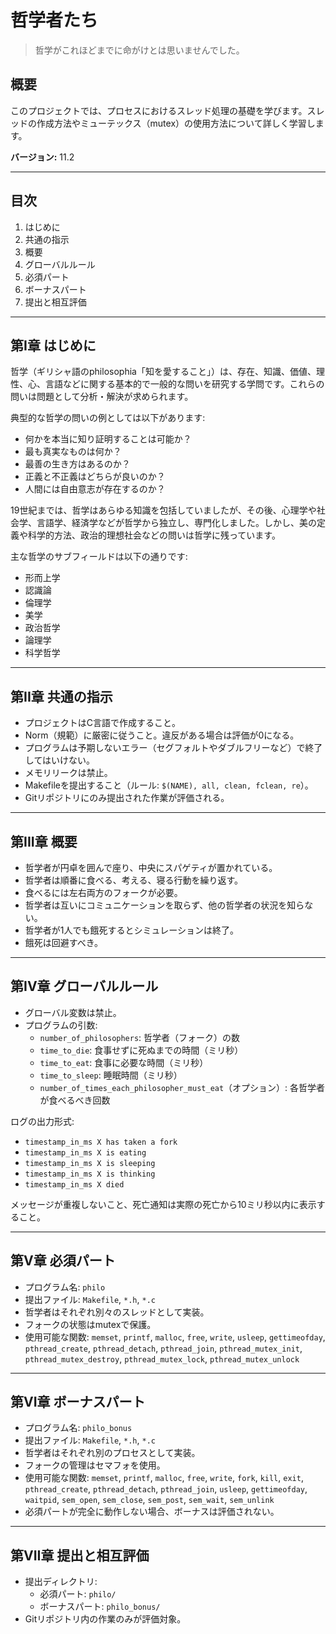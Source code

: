 # 哲学者たち

> 哲学がこれほどまでに命がけとは思いませんでした。

## 概要
このプロジェクトでは、プロセスにおけるスレッド処理の基礎を学びます。スレッドの作成方法やミューテックス（mutex）の使用方法について詳しく学習します。

**バージョン:** 11.2

---

## 目次
1. はじめに
2. 共通の指示
3. 概要
4. グローバルルール
5. 必須パート
6. ボーナスパート
7. 提出と相互評価

---

## 第I章 はじめに

哲学（ギリシャ語のphilosophia「知を愛すること」）は、存在、知識、価値、理性、心、言語などに関する基本的で一般的な問いを研究する学問です。これらの問いは問題として分析・解決が求められます。

典型的な哲学の問いの例としては以下があります:
- 何かを本当に知り証明することは可能か？
- 最も真実なものは何か？
- 最善の生き方はあるのか？
- 正義と不正義はどちらが良いのか？
- 人間には自由意志が存在するのか？

19世紀までは、哲学はあらゆる知識を包括していましたが、その後、心理学や社会学、言語学、経済学などが哲学から独立し、専門化しました。しかし、美の定義や科学的方法、政治的理想社会などの問いは哲学に残っています。

主な哲学のサブフィールドは以下の通りです:
- 形而上学
- 認識論
- 倫理学
- 美学
- 政治哲学
- 論理学
- 科学哲学

---

## 第II章 共通の指示
- プロジェクトはC言語で作成すること。
- Norm（規範）に厳密に従うこと。違反がある場合は評価が0になる。
- プログラムは予期しないエラー（セグフォルトやダブルフリーなど）で終了してはいけない。
- メモリリークは禁止。
- Makefileを提出すること（ルール: `$(NAME), all, clean, fclean, re`）。
- Gitリポジトリにのみ提出された作業が評価される。

---

## 第III章 概要
- 哲学者が円卓を囲んで座り、中央にスパゲティが置かれている。
- 哲学者は順番に食べる、考える、寝る行動を繰り返す。
- 食べるには左右両方のフォークが必要。
- 哲学者は互いにコミュニケーションを取らず、他の哲学者の状況を知らない。
- 哲学者が1人でも餓死するとシミュレーションは終了。
- 餓死は回避すべき。

---

## 第IV章 グローバルルール
- グローバル変数は禁止。
- プログラムの引数:
  - `number_of_philosophers`: 哲学者（フォーク）の数
  - `time_to_die`: 食事せずに死ぬまでの時間（ミリ秒）
  - `time_to_eat`: 食事に必要な時間（ミリ秒）
  - `time_to_sleep`: 睡眠時間（ミリ秒）
  - `number_of_times_each_philosopher_must_eat`（オプション）: 各哲学者が食べるべき回数

ログの出力形式:
- `timestamp_in_ms X has taken a fork`
- `timestamp_in_ms X is eating`
- `timestamp_in_ms X is sleeping`
- `timestamp_in_ms X is thinking`
- `timestamp_in_ms X died`

メッセージが重複しないこと、死亡通知は実際の死亡から10ミリ秒以内に表示すること。

---

## 第V章 必須パート
- プログラム名: `philo`
- 提出ファイル: `Makefile`, `*.h`, `*.c`
- 哲学者はそれぞれ別々のスレッドとして実装。
- フォークの状態はmutexで保護。
- 使用可能な関数: `memset`, `printf`, `malloc`, `free`, `write`, `usleep`, `gettimeofday`, `pthread_create`, `pthread_detach`, `pthread_join`, `pthread_mutex_init`, `pthread_mutex_destroy`, `pthread_mutex_lock`, `pthread_mutex_unlock`

---

## 第VI章 ボーナスパート
- プログラム名: `philo_bonus`
- 提出ファイル: `Makefile`, `*.h`, `*.c`
- 哲学者はそれぞれ別のプロセスとして実装。
- フォークの管理はセマフォを使用。
- 使用可能な関数: `memset`, `printf`, `malloc`, `free`, `write`, `fork`, `kill`, `exit`, `pthread_create`, `pthread_detach`, `pthread_join`, `usleep`, `gettimeofday`, `waitpid`, `sem_open`, `sem_close`, `sem_post`, `sem_wait`, `sem_unlink`
- 必須パートが完全に動作しない場合、ボーナスは評価されない。

---

## 第VII章 提出と相互評価
- 提出ディレクトリ:
  - 必須パート: `philo/`
  - ボーナスパート: `philo_bonus/`
- Gitリポジトリ内の作業のみが評価対象。

